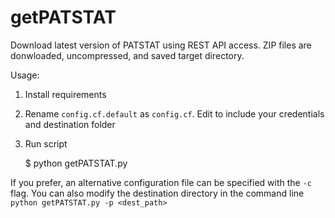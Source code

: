# getPATSTAT

Download latest version of PATSTAT using REST API access. ZIP files are donwloaded, uncompressed, and saved target directory.

Usage:

1. Install requirements

2. Rename `config.cf.default` as `config.cf`. Edit to include your credentials and destination folder

3. Run script

    $ python getPATSTAT.py
    
If you prefer, an alternative configuration file can be specified with the `-c` flag. You can also modify the destination directory in the command line `python getPATSTAT.py -p <dest_path>`

